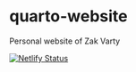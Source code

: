 # quarto-website
Personal website of Zak Varty

[![Netlify Status](https://api.netlify.com/api/v1/badges/bb83f518-1131-4c8f-ac38-ca7dd1874c8f/deploy-status)](https://app.netlify.com/sites/magical-entremet-4e64cc/deploys)
